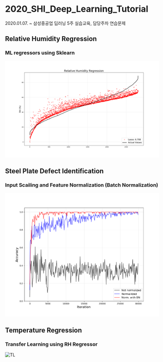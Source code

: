 # 2020_SHI_Deep_Learning_Tutorial
2020.01.07. ~ 삼성중공업 딥러닝 5주 실습교육, 담당주차 연습문제 

## Relative Humidity Regression

### ML regressors using Sklearn 

![RHR](./image_files/RH_regression_plots.gif)

## Steel Plate Defect Identification

### Input Scailing and Feature Normalization (Batch Normalization)

![ANN](./image_files/ANN_accr_normalization_effect.PNG)

## Temperature Regression

### Transfer Learning using RH Regressor

![TL](./image_files/transfer_learning_effect.PNG)
